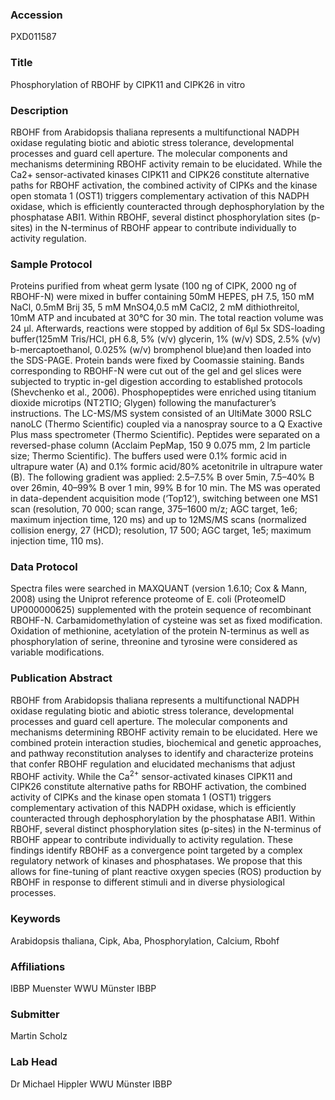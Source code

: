 ### Accession
PXD011587

### Title
Phosphorylation of RBOHF by CIPK11 and CIPK26 in vitro

### Description
RBOHF from Arabidopsis thaliana represents a multifunctional NADPH oxidase regulating biotic and abiotic stress tolerance, developmental processes and guard cell aperture. The molecular components and mechanisms determining RBOHF activity remain to be elucidated. While the Ca2+ sensor-activated kinases CIPK11 and CIPK26 constitute alternative paths for RBOHF activation, the combined activity of CIPKs and the kinase open stomata 1 (OST1) triggers complementary activation of this NADPH oxidase, which is efficiently counteracted through dephosphorylation by the phosphatase ABI1. Within RBOHF, several distinct phosphorylation sites (p-sites) in the N-terminus of RBOHF appear to contribute individually to activity regulation.

### Sample Protocol
Proteins purified from wheat germ lysate (100 ng of CIPK, 2000 ng of RBOHF-N) were mixed in buffer containing 50mM HEPES, pH 7.5, 150 mM NaCl, 0.5mM Brij 35, 5 mM MnSO4,0.5 mM CaCl2, 2 mM dithiothreitol, 10mM ATP and incubated at 30°C for 30 min. The total reaction volume was 24 µl. Afterwards, reactions were stopped by addition of 6µl 5x SDS-loading buffer(125mM Tris/HCl, pH 6.8, 5% (v/v) glycerin, 1% (w/v) SDS, 2.5% (v/v) b-mercaptoethanol, 0.025% (w/v) bromphenol blue)and then loaded into the SDS-PAGE. Protein bands were fixed by Coomassie staining. Bands corresponding to RBOHF-N were cut out of the gel and gel slices were subjected to tryptic in-gel digestion according to established protocols (Shevchenko et al., 2006). Phosphopeptides were enriched using titanium dioxide microtips (NT2TIO; Glygen) following the manufacturer’s instructions. The LC-MS/MS system consisted of an UltiMate 3000 RSLC nanoLC (Thermo Scientific) coupled via a nanospray source to a Q Exactive Plus mass spectrometer (Thermo Scientific). Peptides were separated on a reversed-phase column (Acclaim PepMap, 150 9 0.075 mm, 2 lm particle size; Thermo Scientific). The buffers used were 0.1% formic acid in ultrapure water (A) and 0.1% formic acid/80% acetonitrile in ultrapure water (B). The following gradient was applied: 2.5–7.5% B over 5min, 7.5–40% B over 26min, 40–99% B over 1 min, 99% B for 10 min. The MS was operated in data-dependent acquisition mode (‘Top12’), switching between one MS1 scan (resolution, 70 000; scan range, 375–1600 m/z; AGC target, 1e6; maximum injection time, 120 ms) and up to 12MS/MS scans (normalized collision energy, 27 (HCD); resolution, 17 500; AGC target, 1e5; maximum injection time, 110 ms).

### Data Protocol
Spectra files were searched in MAXQUANT (version 1.6.10; Cox & Mann, 2008) using the Uniprot reference proteome of E. coli (ProteomeID UP000000625) supplemented with the protein sequence of recombinant RBOHF-N. Carbamidomethylation of cysteine was set as fixed modification. Oxidation of methionine, acetylation of the protein N-terminus as well as phosphorylation of serine, threonine and tyrosine were considered as variable modifications.

### Publication Abstract
RBOHF from Arabidopsis thaliana represents a multifunctional NADPH oxidase regulating biotic and abiotic stress tolerance, developmental processes and guard cell aperture. The molecular components and mechanisms determining RBOHF activity remain to be elucidated. Here we combined protein interaction studies, biochemical and genetic approaches, and pathway reconstitution analyses to identify and characterize proteins that confer RBOHF regulation and elucidated mechanisms that adjust RBOHF activity. While the Ca<sup>2+</sup> sensor-activated kinases CIPK11 and CIPK26 constitute alternative paths for RBOHF activation, the combined activity of CIPKs and the kinase open stomata 1 (OST1) triggers complementary activation of this NADPH oxidase, which is efficiently counteracted through dephosphorylation by the phosphatase ABI1. Within RBOHF, several distinct phosphorylation sites (p-sites) in the N-terminus of RBOHF appear to contribute individually to activity regulation. These findings identify RBOHF as a convergence point targeted by a complex regulatory network of kinases and phosphatases. We propose that this allows for fine-tuning of plant reactive oxygen species (ROS) production by RBOHF in response to different stimuli and in diverse physiological processes.

### Keywords
Arabidopsis thaliana, Cipk, Aba, Phosphorylation, Calcium, Rbohf

### Affiliations
IBBP Muenster
WWU Münster IBBP

### Submitter
Martin Scholz

### Lab Head
Dr Michael Hippler
WWU Münster IBBP


